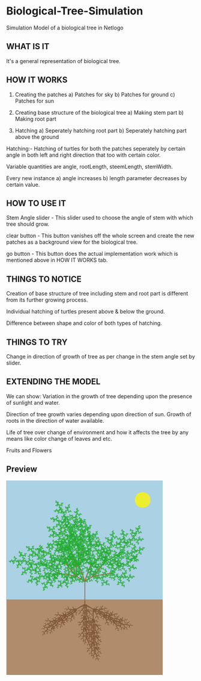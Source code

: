 # Biological-Tree-Simulation

Simulation Model of a biological tree in Netlogo

## WHAT IS IT

It's a general representation of biological tree.

## HOW IT WORKS

1) Creating the patches
 a) Patches for sky
 b) Patches for ground
 c) Patches for sun

2) Creating base structure of the biological tree
 a) Making stem part
 b) Making root part

3) Hatching
 a) Seperately hatching root part
 b) Seperately hatching part above the ground

Hatching:- Hatching of turtles for both the patches seperately by certain angle in both left and right direction that too with certain color.

Variable quantities are angle, rootLength, steemLength, stemWidth.

Every new instance a) angle increases b) length parameter decreases by certain value. 

## HOW TO USE IT

Stem Angle slider - This slider used to choose the angle of stem with which tree should grow.

clear button - This button vanishes off the whole screen and create the new patches as a background view for the biological tree.

go button - This button does the actual implementation work which is mentioned above in HOW IT WORKS tab. 

## THINGS TO NOTICE

Creation of base structure of tree including stem and root part is different from its further growing process.

Individual hatching of turtles present above & below the ground.

Difference between shape and color of both types of hatching.
 
## THINGS TO TRY

Change in direction of growth of tree as per change in the stem angle set by slider.

## EXTENDING THE MODEL

We can show:
Variation in the growth of tree depending upon the presence of sunlight and water.

Direction of tree growth varies depending upon direction of sun. Growth of roots in the direction of water available.

Life of tree over change of environment and how it affects the tree by any means like color change of leaves and etc.

Fruits and Flowers

## Preview
![alt text](https://github.com/yashkaranje/Netlogo-Modelling/blob/master/Biological-Tree-Simulation/t.png)
